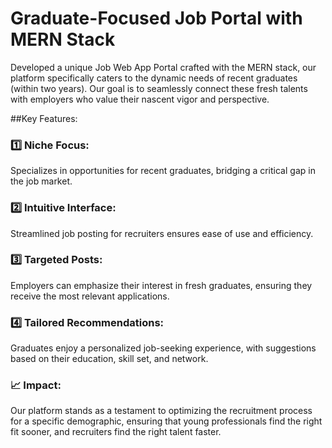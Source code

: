 
# Graduate-Focused Job Portal with MERN Stack

Developed a unique Job Web App Portal crafted with the MERN stack, our platform specifically caters to the dynamic needs of recent graduates (within two years). Our goal is to seamlessly connect these fresh talents with employers who value their nascent vigor and perspective.

##Key Features:

### 1️⃣ Niche Focus: 
Specializes in opportunities for recent graduates, bridging a critical gap in the job market.

### 2️⃣ Intuitive Interface:
Streamlined job posting for recruiters ensures ease of use and efficiency.

### 3️⃣ Targeted Posts:
Employers can emphasize their interest in fresh graduates, ensuring they receive the most relevant applications.

### 4️⃣ Tailored Recommendations:
Graduates enjoy a personalized job-seeking experience, with suggestions based on their education, skill set, and network.

### 📈 Impact:
Our platform stands as a testament to optimizing the recruitment process for a specific demographic, ensuring that young professionals find the right fit sooner, and recruiters find the right talent faster.
